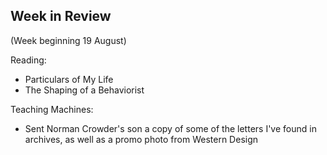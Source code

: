 ## Week in Review

(Week beginning 19 August)

Reading:
* Particulars of My Life
* The Shaping of a Behaviorist

Teaching Machines:
* Sent Norman Crowder's son a copy of some of the letters I've found in archives, as well as a promo photo from Western Design
